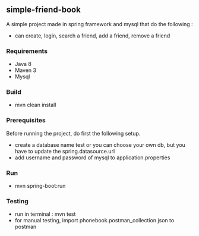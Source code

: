 ## simple-friend-book 
A simple project made in spring framework and mysql that do the following : 
* can create, login, search a friend, add a friend, remove a friend

### Requirements
* Java 8
* Maven 3
* Mysql 


### Build
* mvn clean install 

### Prerequisites
Before running the project, do first the following setup.
* create a database name test or you can choose your own db, but you have to update the spring.datasource.url
* add username and password of mysql to application.properties

### Run 
* mvn spring-boot:run

### Testing
* run in terminal : mvn test
* for manual testing, import phonebook.postman_collection.json to postman


